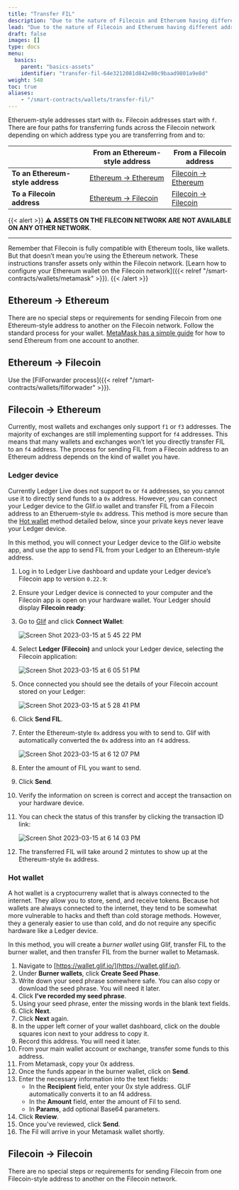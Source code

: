 ```yaml
---
title: "Transfer FIL"
description: "Due to the nature of Filecoin and Etheruem having different address types in the Filecoin network, the process for transfering FIL between addresses can be a bit nuanced. This page explains the process for transferring FIL."
lead: "Due to the nature of Filecoin and Etheruem having different address types in the Filecoin network, the process for transfering FIL between addresses can be a bit nuanced. This page explains the process for transferring FIL."
draft: false
images: []
type: docs
menu:
  basics:
    parent: "basics-assets"
    identifier: "transfer-fil-64e3212081d842e80c9baad9801a9e8d"
weight: 540
toc: true
aliases:
    - "/smart-contracts/wallets/transfer-fil/"
---
```


Etheruem-style addresses start with `0x`. Filecoin addresses start with `f`. There are four paths for transferring funds across the Filecoin network depending on which address type you are transferring from and to:

|   | From an Ethereum-style address | From a Filecoin address |
| --- | --- | --- |
| **To an Ethereum-style address** | [Ethereum → Ethereum](#ethereum--ethereum) | [Filecoin → Ethereum](#filecoin--ethereum) |
| **To a Filecoin address** | [Ethereum → Filecoin](#ethereum--filecoin) | [Filecoin → Filecoin](#filecoin--filecoin) |

{{< alert >}}
⚠️ **ASSETS ON THE FILECOIN NETWORK ARE NOT AVAILABLE ON ANY OTHER NETWORK**.<hr>Remember that Filecoin is fully compatible with Ethereum tools, like wallets. But that doesn’t mean you’re using the Ethereum network. These instructions transfer assets only within the Filecoin network. [Learn how to configure your Ethereum wallet on the Filecoin network]({{< relref "/smart-contracts/wallets/metamask" >}}).
{{< /alert >}}
<!-- Use the form below to find out which type of transfer you should use: -->

<!-- {{< filecoin-transfer >}} -->

## Ethereum → Ethereum

There are no special steps or requirements for sending Filecoin from one Ethereum-style address to another on the Filecoin network. Follow the standard process for your wallet. [MetaMask has a simple guide](https://support.metamask.io/hc/en-us/articles/360015488931-How-to-send-tokens-from-your-MetaMask-wallet) for how to send Ethereum from one account to another.

## Ethereum → Filecoin

Use the [FilForwarder process]({{< relref "/smart-contracts/wallets/filforwader" >}}).

## Filecoin → Ethereum

Currently, most wallets and exchanges only support `f1` or `f3` addresses. The majority of exchanges are still implementing support for `f4` addresses. This means that many wallets and exchanges won’t let you directly transfer FIL to an `f4` address. The process for sending FIL from a Filecoin address to an Ethereum address depends on the kind of wallet you have.

### Ledger device

Currently Ledger Live does not support `0x` or `f4` addresses, so you cannot use it to directly send funds to a `0x` address. However, you can connect your Ledger device to the Glif.io wallet and transfer FIL from a Filecoin address to an Etheruem-style `0x` address. This method is more secure than the [Hot wallet](#hot-wallet) method detailed below, since your private keys never leave your Ledger device.

In this method, you will connect your Ledger device to the Glif.io website app, and use the app to send FIL from your Ledger to an Ethereum-style address.

1. Log in to Ledger Live dashboard and update your Ledger device’s Filecoin app to version `0.22.9`:
1. Ensure your Ledger device is connected to your computer and the Filecoin app is open on your hardware wallet. Your Ledger should display **Filecoin ready**:
1. Go to [Glif](https://glif.io) and click **Connect Wallet**:

    ![Screen Shot 2023-03-15 at 5 45 22 PM](https://user-images.githubusercontent.com/113331491/225487652-02f64b53-09dd-4e05-bf60-05cfc8793772.png)

1. Select **Ledger (Filecoin)** and unlock your Ledger device, selecting the Filecoin application:

    ![Screen Shot 2023-03-15 at 6 05 51 PM](https://user-images.githubusercontent.com/113331491/225487711-e0c9ee09-6d8a-42e8-9582-039ef15351dc.png)

1. Once connected you should see the details of your Filecoin account stored on your Ledger:

    ![Screen Shot 2023-03-15 at 5 28 41 PM](https://user-images.githubusercontent.com/113331491/225487875-5492345d-cbcb-4618-b358-dd94bc5fa00c.png)

1. Click **Send FIL**.
1. Enter the Ethereum-style `0x` address you with to send to. Glif with automatically converted the `0x` address into an `f4` address.

    ![Screen Shot 2023-03-15 at 6 12 07 PM](https://user-images.githubusercontent.com/113331491/225487916-c4e9e0ec-29f9-4f77-b8a2-ed6e159d61a7.png)

1. Enter the amount of FIL you want to send.
1. Click **Send**.
1. Verify the information on screen is correct and accept the transaction on your hardware device.
1. You can check the status of this transfer by clicking the transaction ID link:

    ![Screen Shot 2023-03-15 at 6 14 03 PM](https://user-images.githubusercontent.com/113331491/225488037-97af20d6-43ca-4c44-b25e-022133668711.png)

1. The transferred FIL will take around 2 mintutes to show up at the Ethereum-style `0x` address.

### Hot wallet

A hot wallet is a cryptocurreny wallet that is always connected to the internet. They allow you to store, send, and receive tokens. Because hot wallets are always connected to the internet, they tend to be somewhat more vulnerable to hacks and theft than cold storage methods. However, they a generaly easier to use than cold, and do not require any specific hardware like a Ledger device.

In this method, you will create a _burner wallet_ using Glif, transfer FIL to the burner wallet, and then transfer FIL from the burner wallet to Metamask.

1. Navigate to [https://wallet.glif.io/](https://wallet.glif.io/).
1. Under **Burner wallets**, click **Create Seed Phase**.
1. Write down your seed phrase somewhere safe. You can also copy or download the seed phrase. You will need it later.
1. Click **I've recorded my seed phrase**.
1. Using your seed phrase, enter the missing words in the blank text fields.
1. Click **Next**.
1. Click **Next** again.
1. In the upper left corner of your wallet dashboard, click on the double squares icon next to your address to copy it.
1. Record this address. You will need it later.
1. From your main wallet account or exchange, transfer some funds to this address.
1. From Metamask, copy your 0x address.
1. Once the funds appear in the burner wallet, click on **Send**.
1. Enter the necessary information into the text fields:
   - In the **Recipient** field, enter your 0x style address. GLIF automatically converts it to an f4 address.
   - In the **Amount** field, enter the amount of Fil to send.
   - In **Params**, add optional Base64 parameters. 
1. Click **Review**.
1. Once you've reviewed, click **Send**.
1. The Fil will arrive in your Metamask wallet shortly.

## Filecoin → Filecoin

There are no special steps or requirements for sending Filecoin from one Filecoin-style address to another on the Filecoin network.
